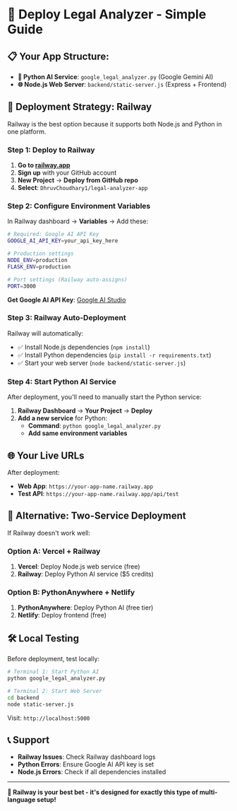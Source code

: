 # 🚀 Deploy Legal Analyzer - Simple Guide

## 📋 Your App Structure:
- **🐍 Python AI Service**: `google_legal_analyzer.py` (Google Gemini AI)
- **🌐 Node.js Web Server**: `backend/static-server.js` (Express + Frontend)

## 🎯 **Deployment Strategy: Railway**

Railway is the best option because it supports both Node.js and Python in one platform.

### **Step 1: Deploy to Railway**

1. **Go to [railway.app](https://railway.app)**
2. **Sign up** with your GitHub account
3. **New Project** → **Deploy from GitHub repo**
4. **Select**: `DhruvChoudhary1/legal-analyzer-app`

### **Step 2: Configure Environment Variables**

In Railway dashboard → **Variables** → Add these:

```bash
# Required: Google AI API Key
GOOGLE_AI_API_KEY=your_api_key_here

# Production settings
NODE_ENV=production
FLASK_ENV=production

# Port settings (Railway auto-assigns)
PORT=3000
```

**Get Google AI API Key**: [Google AI Studio](https://makersuite.google.com/app/apikey)

### **Step 3: Railway Auto-Deployment**

Railway will automatically:
- ✅ Install Node.js dependencies (`npm install`)
- ✅ Install Python dependencies (`pip install -r requirements.txt`)
- ✅ Start your web server (`node backend/static-server.js`)

### **Step 4: Start Python AI Service**

After deployment, you'll need to manually start the Python service:

1. **Railway Dashboard** → **Your Project** → **Deploy**
2. **Add a new service** for Python:
   - **Command**: `python google_legal_analyzer.py`
   - **Add same environment variables**

## 🌐 **Your Live URLs**

After deployment:
- **Web App**: `https://your-app-name.railway.app`
- **Test API**: `https://your-app-name.railway.app/api/test`

## 🔧 **Alternative: Two-Service Deployment**

If Railway doesn't work well:

### **Option A: Vercel + Railway**
1. **Vercel**: Deploy Node.js web service (free)
2. **Railway**: Deploy Python AI service ($5 credits)

### **Option B: PythonAnywhere + Netlify**
1. **PythonAnywhere**: Deploy Python AI (free tier)
2. **Netlify**: Deploy frontend (free)

## 🛠️ **Local Testing**

Before deployment, test locally:

```bash
# Terminal 1: Start Python AI
python google_legal_analyzer.py

# Terminal 2: Start Web Server  
cd backend
node static-server.js
```

Visit: `http://localhost:5000`

## 📞 **Support**

- **Railway Issues**: Check Railway dashboard logs
- **Python Errors**: Ensure Google AI API key is set
- **Node.js Errors**: Check if all dependencies installed

---

**🎯 Railway is your best bet - it's designed for exactly this type of multi-language setup!**
